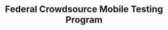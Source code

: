 ---
# This topic lives at
# https://digital.gov/topics/federal-crowdsource-mobile-testing-program

# Topic Title
title: "Federal Crowdsource Mobile Testing Program"

# description — keep it short and clear
# summary: ""

# Weight
weight: 1

# For more information on managing topics,
# see https://github.com/GSA/digitalgov.gov/wiki/topics
---